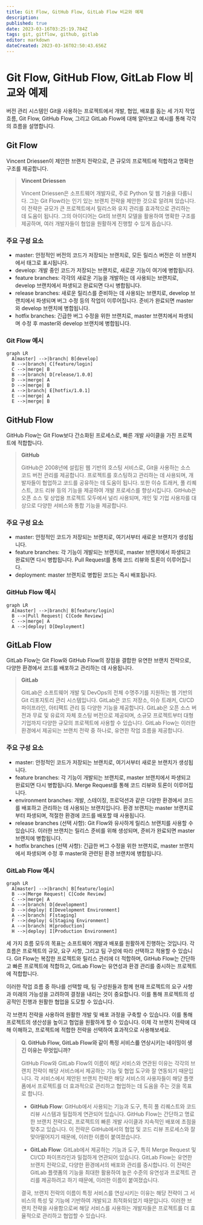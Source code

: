 ```yaml
---
title: Git Flow, GitHub Flow, GitLab Flow 비교와 예제
description: 
published: true
date: 2023-03-16T03:25:19.784Z
tags: git, gitflow, github, gitlab
editor: markdown
dateCreated: 2023-03-16T02:50:43.656Z
---
```


# Git Flow, GitHub Flow, GitLab Flow 비교와 예제

버전 관리 시스템인 Git을 사용하는 프로젝트에서 개발, 협업, 배포를 돕는 세 가지 작업 흐름, Git Flow, GitHub Flow, 그리고 GitLab Flow에 대해 알아보고 예시를 통해 각각의 흐름을 설명합니다.

## Git Flow

Vincent Driessen이 제안한 브랜치 전략으로, 큰 규모의 프로젝트에 적합하고 명확한 구조를 제공합니다.

> **Vincent Driessen**
>
> Vincent Driessen은 소프트웨어 개발자로, 주로 Python 및 웹 기술을 다룹니다. 그는 Git Flow라는 인기 있는 브랜치 전략을 제안한 것으로 알려져 있습니다. 이 전략은 규모가 큰 프로젝트에서 릴리스와 유지 관리를 효과적으로 관리하는 데 도움이 됩니다. 그의 아이디어는 Git의 브랜치 모델을 활용하여 명확한 구조를 제공하며, 여러 개발자들이 협업을 원활하게 진행할 수 있게 돕습니다.

### 주요 구성 요소
- master: 안정적인 버전의 코드가 저장되는 브랜치로, 모든 릴리스 버전은 이 브랜치에서 태그로 표시됩니다.
- develop: 개발 중인 코드가 저장되는 브랜치로, 새로운 기능이 여기에 병합됩니다.
- feature branches: 각각의 새로운 기능을 개발하는 데 사용되는 브랜치로, develop 브랜치에서 파생되고 완료되면 다시 병합됩니다.
- release branches: 새로운 릴리스를 준비하는 데 사용되는 브랜치로, develop 브랜치에서 파생되며 버그 수정 등의 작업이 이루어집니다. 준비가 완료되면 master와 develop 브랜치에 병합됩니다.
- hotfix branches: 긴급한 버그 수정을 위한 브랜치로, master 브랜치에서 파생되며 수정 후 master와 develop 브랜치에 병합됩니다.

### Git Flow 예시

```mermaid
graph LR
  A[master] -->|branch| B[develop]
  B -->|branch| C[feature/login]
  C -->|merge| B
  B -->|branch| D[release/1.0.0]
  D -->|merge| A
  D -->|merge| B
  A -->|branch| E[hotfix/1.0.1]
  E -->|merge| A
  E -->|merge| B
 ```
 
## GitHub Flow
GitHub Flow는 Git Flow보다 간소화된 프로세스로, 빠른 개발 사이클을 가진 프로젝트에 적합합니다.

> **GitHub**
> 
> GitHub은 2008년에 설립된 웹 기반의 호스팅 서비스로, Git을 사용하는 소스 코드 버전 관리를 제공합니다. 프로젝트를 호스팅하고 관리하는 데 사용되며, 개발자들이 협업하고 코드를 공유하는 데 도움이 됩니다. 또한 이슈 트래커, 풀 리퀘스트, 코드 리뷰 등의 기능을 제공하여 개발 프로세스를 향상시킵니다. GitHub은 오픈 소스 및 상업용 프로젝트 모두에서 널리 사용되며, 개인 및 기업 사용자를 대상으로 다양한 서비스와 통합 기능을 제공합니다.

### 주요 구성 요소
- master: 안정적인 코드가 저장되는 브랜치로, 여기서부터 새로운 브랜치가 생성됩니다.
- feature branches: 각 기능이 개발되는 브랜치로, master 브랜치에서 파생되고 완료되면 다시 병합됩니다. Pull Request를 통해 코드 리뷰와 토론이 이루어집니다.
- deployment: master 브랜치로 병합된 코드는 즉시 배포됩니다.

### GitHub Flow 예시

```mermaid
graph LR
  A[master] -->|branch| B[feature/login]
  B -->|Pull Request| C[Code Review]
  C -->|merge| A
  A -->|deploy| D[Deployment]
```

## GitLab Flow

GitLab Flow는 Git Flow와 GitHub Flow의 장점을 결합한 유연한 브랜치 전략으로, 다양한 환경에서 코드를 배포하고 관리하는 데 사용됩니다.

> **GitLab**
> 
> GitLab은 소프트웨어 개발 및 DevOps의 전체 수명주기를 지원하는 웹 기반의 Git 리포지토리 관리 시스템입니다. GitLab은 코드 저장소, 이슈 트래커, CI/CD 파이프라인, 아티팩트 관리 등 다양한 기능을 제공합니다. GitLab은 오픈 소스 버전과 무료 및 유료의 자체 호스팅 버전으로 제공되며, 소규모 프로젝트부터 대형 기업까지 다양한 규모의 프로젝트에 사용할 수 있습니다. GitLab Flow는 이러한 환경에서 제공되는 브랜치 전략 중 하나로, 유연한 작업 흐름을 제공합니다.

### 주요 구성 요소

- master: 안정적인 코드가 저장되는 브랜치로, 여기서부터 새로운 브랜치가 생성됩니다.
- feature branches: 각 기능이 개발되는 브랜치로, master 브랜치에서 파생되고 완료되면 다시 병합됩니다. Merge Request를 통해 코드 리뷰와 토론이 이루어집니다.
- environment branches: 개발, 스테이징, 프로덕션과 같은 다양한 환경에서 코드를 배포하고 관리하는 데 사용되는 브랜치입니다. 환경 브랜치는 master 브랜치로부터 파생되며, 적절한 환경에 코드를 배포할 때 사용됩니다.
- release branches (선택 사항): Git Flow와 유사하게 릴리스 브랜치를 사용할 수 있습니다. 이러한 브랜치는 릴리스 준비를 위해 생성되며, 준비가 완료되면 master 브랜치에 병합됩니다.
- hotfix branches (선택 사항): 긴급한 버그 수정을 위한 브랜치로, master 브랜치에서 파생되며 수정 후 master와 관련된 환경 브랜치에 병합됩니다.

### GitLab Flow 예시
```mermaid
graph LR
  A[master] -->|branch| B[feature/login]
  B -->|Merge Request| C[Code Review]
  C -->|merge| A
  A -->|branch| D[development]
  D -->|deploy| E[Development Environment]
  A -->|branch| F[staging]
  F -->|deploy| G[Staging Environment]
  A -->|branch| H[production]
  H -->|deploy| I[Production Environment]
```

세 가지 흐름 모두의 목표는 소프트웨어 개발과 배포를 원활하게 진행하는 것입니다. 각 흐름은 프로젝트의 규모, 요구 사항, 그리고 팀 구성에 따라 선택하고 적용할 수 있습니다. Git Flow는 복잡한 프로젝트와 릴리스 관리에 더 적합하며, GitHub Flow는 간단하고 빠른 프로젝트에 적합하고, GitLab Flow는 유연성과 환경 관리를 중시하는 프로젝트에 적합합니다.

이러한 작업 흐름 중 하나를 선택할 때, 팀 구성원들과 함께 현재 프로젝트의 요구 사항과 미래의 가능성을 고려하여 결정을 내리는 것이 중요합니다. 이를 통해 프로젝트의 성공적인 진행과 원활한 협업을 도모할 수 있습니다.

각 브랜치 전략을 사용하여 원활한 개발 및 배포 과정을 구축할 수 있습니다. 이를 통해 프로젝트의 생산성을 높이고 협업을 원활하게 할 수 있습니다. 이제 각 브랜치 전략에 대해 이해하고, 프로젝트에 적합한 전략을 선택하여 효과적으로 사용해보세요.


> **Q. GitHub Flow, GitLab Flow와 같이 특정 서비스를 연상시키는 네이밍이 생긴 이유는 무엇입니까?**
> 
> GitHub Flow와 GitLab Flow의 이름이 해당 서비스와 연관된 이유는 각각의 브랜치 전략이 해당 서비스에서 제공하는 기능 및 협업 도구와 잘 연동되기 때문입니다. 각 서비스에서 제안된 브랜치 전략은 해당 서비스의 사용자들이 해당 플랫폼에서 프로젝트를 더 효과적으로 관리하고 협업하는 데 도움을 주는 것을 목표로 합니다.
> 
> - **GitHub Flow**: GitHub에서 사용되는 기능과 도구, 특히 풀 리퀘스트와 코드 리뷰 시스템과 밀접하게 연관되어 있습니다. GitHub Flow는 간단하고 명료한 브랜치 전략으로, 프로젝트의 빠른 개발 사이클과 지속적인 배포에 초점을 맞추고 있습니다. 이 전략은 GitHub에서의 협업 및 코드 리뷰 프로세스와 잘 맞아떨어지기 때문에, 이러한 이름이 붙여졌습니다.
> 
> - **GitLab Flow**: GitLab에서 제공하는 기능과 도구, 특히 Merge Request 및 CI/CD 파이프라인과 밀접하게 연관되어 있습니다. GitLab Flow는 유연한 브랜치 전략으로, 다양한 환경에서의 배포와 관리를 중시합니다. 이 전략은 GitLab 플랫폼의 기능을 최대한 활용하여 높은 수준의 유연성과 프로젝트 관리를 제공하려고 하기 때문에, 이러한 이름이 붙여졌습니다.
> 
> 결국, 브랜치 전략의 이름이 특정 서비스를 연상시키는 이유는 해당 전략이 그 서비스의 특성 및 기능에 기반하여 개발되고 최적화되었기 때문입니다. 이러한 브랜치 전략을 사용함으로써 해당 서비스를 사용하는 개발자들은 프로젝트를 더 효율적으로 관리하고 협업할 수 있습니다.



